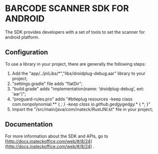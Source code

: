 # BARCODE SCANNER SDK FOR ANDROID
The SDK provides developers with a set of tools to set the scanner for android platform. 

## Configuration
To use a library in your project, there are generally the following steps:
1. Add the "app/../jniLibs/*","libs/droidplug-debug.aar" library to your project;
2. "settings.gradle" file adds "flatDir";
3. "build.grade" adds "implementation(name: 'droidplug-debug', ext: 'aar')";
4. "proguard-rules.pro" adds "#btleplug resources -keep class com.nonpolynomial.** { *; }  -keep class io.github.gedgygedgy.** { *; }"
5. Import the "/src/main/java/com/inateck/RustJNI.kt" file in your project;

## Documentation
For more information about the SDK and APIs, go to [http://docs.inateckoffice.com/web/#/8/24](http://docs.inateckoffice.com/web/#/8/24) .

